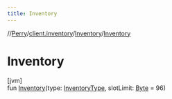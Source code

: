 ```yaml
---
title: Inventory
---
```

//[Perry](../../../index.html)/[client.inventory](../index.html)/[Inventory](index.html)/[Inventory](-inventory.html)



# Inventory



[jvm]\
fun [Inventory](-inventory.html)(type: [InventoryType](../-inventory-type/index.html), slotLimit: [Byte](https://kotlinlang.org/api/latest/jvm/stdlib/kotlin/-byte/index.html) = 96)




